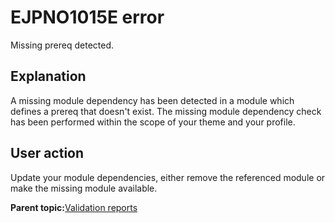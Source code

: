 # EJPNO1015E error

Missing prereq detected.

## Explanation

A missing module dependency has been detected in a module which defines a prereq that doesn't exist. The missing module dependency check has been performed within the scope of your theme and your profile.

## User action

Update your module dependencies, either remove the referenced module or make the missing module available.

**Parent topic:**[Validation reports](../dev-theme/themopt_an_val_reports.md)

